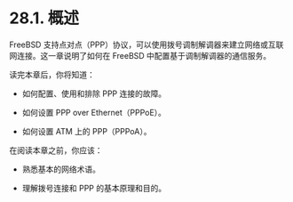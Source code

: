# 28.1. 概述

FreeBSD 支持点对点（PPP）协议，可以使用拨号调制解调器来建立网络或互联网连接。这一章说明了如何在 FreeBSD 中配置基于调制解调器的通信服务。

读完本章后，你将知道：

 - 如何配置、使用和排除 PPP 连接的故障。

 - 如何设置 PPP over Ethernet（PPPoE）。

 - 如何设置 ATM 上的 PPP（PPPoA）。

在阅读本章之前，你应该：

 - 熟悉基本的网络术语。

 - 理解拨号连接和 PPP 的基本原理和目的。

